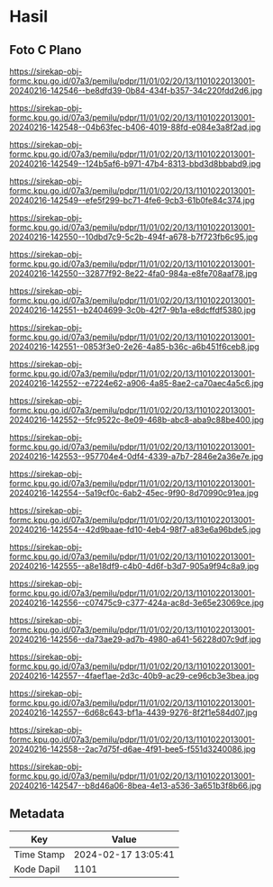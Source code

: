 # Hasil

## Foto C Plano

https://sirekap-obj-formc.kpu.go.id/07a3/pemilu/pdpr/11/01/02/20/13/1101022013001-20240216-142546--be8dfd39-0b84-434f-b357-34c220fdd2d6.jpg

https://sirekap-obj-formc.kpu.go.id/07a3/pemilu/pdpr/11/01/02/20/13/1101022013001-20240216-142548--04b63fec-b406-4019-88fd-e084e3a8f2ad.jpg

https://sirekap-obj-formc.kpu.go.id/07a3/pemilu/pdpr/11/01/02/20/13/1101022013001-20240216-142549--124b5af6-b971-47b4-8313-bbd3d8bbabd9.jpg

https://sirekap-obj-formc.kpu.go.id/07a3/pemilu/pdpr/11/01/02/20/13/1101022013001-20240216-142549--efe5f299-bc71-4fe6-9cb3-61b0fe84c374.jpg

https://sirekap-obj-formc.kpu.go.id/07a3/pemilu/pdpr/11/01/02/20/13/1101022013001-20240216-142550--10dbd7c9-5c2b-494f-a678-b7f723fb6c95.jpg

https://sirekap-obj-formc.kpu.go.id/07a3/pemilu/pdpr/11/01/02/20/13/1101022013001-20240216-142550--32877f92-8e22-4fa0-984a-e8fe708aaf78.jpg

https://sirekap-obj-formc.kpu.go.id/07a3/pemilu/pdpr/11/01/02/20/13/1101022013001-20240216-142551--b2404699-3c0b-42f7-9b1a-e8dcffdf5380.jpg

https://sirekap-obj-formc.kpu.go.id/07a3/pemilu/pdpr/11/01/02/20/13/1101022013001-20240216-142551--0853f3e0-2e26-4a85-b36c-a6b451f6ceb8.jpg

https://sirekap-obj-formc.kpu.go.id/07a3/pemilu/pdpr/11/01/02/20/13/1101022013001-20240216-142552--e7224e62-a906-4a85-8ae2-ca70aec4a5c6.jpg

https://sirekap-obj-formc.kpu.go.id/07a3/pemilu/pdpr/11/01/02/20/13/1101022013001-20240216-142552--5fc9522c-8e09-468b-abc8-aba9c88be400.jpg

https://sirekap-obj-formc.kpu.go.id/07a3/pemilu/pdpr/11/01/02/20/13/1101022013001-20240216-142553--957704e4-0df4-4339-a7b7-2846e2a36e7e.jpg

https://sirekap-obj-formc.kpu.go.id/07a3/pemilu/pdpr/11/01/02/20/13/1101022013001-20240216-142554--5a19cf0c-6ab2-45ec-9f90-8d70990c91ea.jpg

https://sirekap-obj-formc.kpu.go.id/07a3/pemilu/pdpr/11/01/02/20/13/1101022013001-20240216-142554--42d9baae-fd10-4eb4-98f7-a83e6a96bde5.jpg

https://sirekap-obj-formc.kpu.go.id/07a3/pemilu/pdpr/11/01/02/20/13/1101022013001-20240216-142555--a8e18df9-c4b0-4d6f-b3d7-905a9f94c8a9.jpg

https://sirekap-obj-formc.kpu.go.id/07a3/pemilu/pdpr/11/01/02/20/13/1101022013001-20240216-142556--c07475c9-c377-424a-ac8d-3e65e23069ce.jpg

https://sirekap-obj-formc.kpu.go.id/07a3/pemilu/pdpr/11/01/02/20/13/1101022013001-20240216-142556--da73ae29-ad7b-4980-a641-56228d07c9df.jpg

https://sirekap-obj-formc.kpu.go.id/07a3/pemilu/pdpr/11/01/02/20/13/1101022013001-20240216-142557--4faef1ae-2d3c-40b9-ac29-ce96cb3e3bea.jpg

https://sirekap-obj-formc.kpu.go.id/07a3/pemilu/pdpr/11/01/02/20/13/1101022013001-20240216-142557--6d68c643-bf1a-4439-9276-8f2f1e584d07.jpg

https://sirekap-obj-formc.kpu.go.id/07a3/pemilu/pdpr/11/01/02/20/13/1101022013001-20240216-142558--2ac7d75f-d6ae-4f91-bee5-f551d3240086.jpg

https://sirekap-obj-formc.kpu.go.id/07a3/pemilu/pdpr/11/01/02/20/13/1101022013001-20240216-142547--b8d46a06-8bea-4e13-a536-3a651b3f8b66.jpg


## Metadata

| Key        | Value               |
| ---------- | ------------------- |
| Time Stamp | 2024-02-17 13:05:41 |
| Kode Dapil | 1101                |



